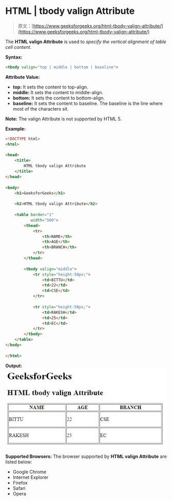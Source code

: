 # HTML | tbody valign Attribute

> 原文：[https://www.geeksforgeeks.org/html-tbody-valign-attribute/](https://www.geeksforgeeks.org/html-tbody-valign-attribute/)

The **HTML <tbody> valign Attribute** is used to *specify the vertical alignment of table cell content*.

**Syntax:**

```html
<tbody valign="top | middle | bottom | baseline">
```

**Attribute Value:**

*   **top:** It sets the content to top-align.
*   **middle:** It sets the content to middle-align.
*   **bottom:** It sets the content to bottom-align.
*   **baseline:** It sets the content to baseline. The baseline is the line where most of the characters sit.

**Note:** The <tbody> valign Attribute is not supported by HTML 5.

**Example:**

```html
<!DOCTYPE html>
<html>

<head>
    <title>
        HTML tbody valign Attribute
    </title>
</head>

<body>
    <h1>GeeksforGeeks</h1>

    <h2>HTML tbody valign Attribute</h2>

    <table border="1" 
           width="500">
        <thead>
            <tr>
                <th>NAME</th>
                <th>AGE</th>
                <th>BRANCH</th>
            </tr>
        </thead>

        <tbody valign="middle">
            <tr style="height:50px;">
                <td>BITTU</td>
                <td>22</td>
                <td>CSE</td>
            </tr>

            <tr style="height:50px;">
                <td>RAKESH</td>
                <td>25</td>
                <td>EC</td>
            </tr>
        </tbody>
    </table>
</body>

</html>
```

**Output:**
![](img/3fc6c8908fe511b54b10e6b8185f6102.png)

**Supported Browsers:** The browser supported by **HTML <tbody> valign Attribute** are listed below:

*   Google Chrome
*   Internet Explorer
*   Firefox
*   Safari
*   Opera